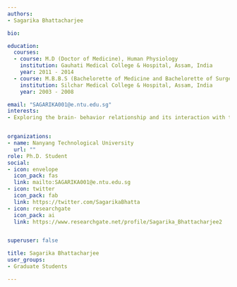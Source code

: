 ```yaml
---
authors:
- Sagarika Bhattacharjee

bio: 

education:
  courses:
  - course: M.D (Doctor of Medicine), Human Physiology
    institution: Gauhati Medical College & Hospital, Assam, India
    year: 2011 - 2014
  - course: M.B.B.S (Bachelorette of Medicine and Bachelorette of Surgery) 
    institution: Silchar Medical College & Hospital, Assam, India
    year: 2003 - 2008

email: "SAGARIKA001@e.ntu.edu.sg"
interests:
- Exploring the brain- behavior relationship and its interaction with the system of human physiology, thereby influencing the expression of diseases in human beings


organizations:
- name: Nanyang Technological University
  url: ""
role: Ph.D. Student
social:
- icon: envelope
  icon_pack: fas
  link: mailto:SAGARIKA001@e.ntu.edu.sg
- icon: twitter
  icon_pack: fab
  link: https://twitter.com/SagarikaBhatta
- icon: researchgate
  icon_pack: ai
  link: https://www.researchgate.net/profile/Sagarika_Bhattacharjee2


superuser: false

title: Sagarika Bhattacharjee
user_groups:
- Graduate Students

---
```


